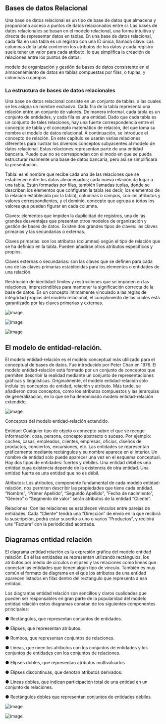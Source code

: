 ## Bases de datos Relacional
Una base de datos relacional es un tipo de base de datos que almacena y
proporciona acceso a puntos de datos relacionados entre sí. Las bases de
datos relacionales se basan en el modelo relacional, una forma intuitiva y
directa de representar datos en tablas. En una base de datos relacional,
cada fila en una tabla es un registro con una ID única, llamada clave. Las
columnas de la tabla contienen los atributos de los datos y cada registro
suele tener un valor para cada atributo, lo que simplifica la creación de
relaciones entre los puntos de datos.

modelo de organización y gestión de bases de datos consistente en el almacenamiento de datos en tablas compuestas por filas, o tuplas, y columnas o campos.

### La estructura de bases de datos relacionales
Una base de datos relacional consiste en un conjunto de tablas, a las cuales se
les asigna un nombre exclusivo. Cada fila de la tabla representa una relación
entre un conjunto de valores. De manera informal, cada tabla es un conjunto
de entidades, y cada fila es una entidad. Dado que cada tabla es un conjunto
de tales relaciones, hay una fuerte correspondencia entre el concepto de tabla
y el concepto matemático de relación, del que toma su nombre el modelo de
datos relacional. A continuación, se introduce el concepto de relación. En este
capítulo se usarán varias relaciones diferentes para ilustrar los diversos
conceptos subyacentes al modelo de datos relacional. Estas relaciones
representan parte de una entidad bancaria. Puede que no se correspondan
con el modo en que se pueda estructurar realmente una base de datos
bancaria, pero así se simplificará la presentación.

Tabla: es el nombre que recibe cada una de las relaciones que se establecen entre los datos almacenados; cada nueva relación da lugar a una tabla. Están formadas por filas, también llamadas tuplas, donde se describen los elementos que configuran la tabla (es decir, los elementos de la relación establecida por la tabla), columnas o campos, con los atributos y valores correspondientes, y el dominio, concepto que agrupa a todos los valores que pueden figurar en cada columna.

Claves: elementos que impiden la duplicidad de registros, una de las grandes desventajas que presentan otros modelos de organización y gestión de bases de datos. Existen dos grandes tipos de claves: las claves primarias y las secundarias o externas.

Claves primarias: son los atributos (columnas) según el tipo de relación que se ha definido en la tabla. Pueden añadirse otros atributos específicos y propios. 

Claves externas o secundarias: son las claves que se definen para cada una de las claves primarias establecidas para los elementos o entidades de una relación.

Restricción de identidad: límites y restricciones que se imponen en las relaciones, imprescindibles para mantener la significación correcta de la base de datos. Es un concepto íntimamente vinculado a las reglas de integridad propias del modelo relacional, el cumplimiento de las cuales está garantizado por las claves primarias y externas.

![image](https://user-images.githubusercontent.com/91554777/168404827-96832552-7b89-4365-882b-819a0c8d1f16.png)

![image](https://user-images.githubusercontent.com/91554777/168405009-3dd2d3ad-5f5c-4c69-b507-d75137220024.png)


![image](https://user-images.githubusercontent.com/91554777/168160606-3db2a4f1-e981-427f-8236-ce4eb24813db.png)

## El modelo de entidad-relación.

El modelo entidad-relación es el modelo conceptual más utilizado para
el conceptual de bases de datos. Fue introducido por Peter Chan en
1976. El modelo entidad-relación está formado por un conjunto de
conceptos que permiten describir la realidad mediante un conjunto de
representaciones gráficas y lingüísticas. Originalmente, el modelo
entidad-relación sólo incluía los conceptos de entidad, relación y
atributo. Más tarde, se añadieron otros conceptos, como los atributos
compuestos y las jerarquías de generalización, en lo que se ha
denominado modelo entidad-relación extendido.

![image](https://user-images.githubusercontent.com/91554777/168405134-d73b6bb8-4213-437a-9c99-338b14ca4981.png)

Conceptos del modelo entidad-relación extendido.

Entidad: Cualquier tipo de objeto o concepto sobre el que se recoge
información: cosa, persona, concepto abstracto o suceso. Por ejemplo:
coches, casas, empleados, clientes, empresas, oficios, diseños de
productos, conciertos, excursiones, etc. Las entidades se representan
gráficamente mediante rectángulos y su nombre aparece en el interior.
Un nombre de entidad sólo puede aparecer una vez en el esquema
conceptual. Hay dos tipos de entidades: fuertes y débiles. Una entidad
débil es una entidad cuya existencia depende de la existencia de otra
entidad. Una entidad fuerte es una entidad que no es débil.

Atributos: Los atributos, componente fundamental de cada modelo entidad-relación, nos permiten describir las propiedades que tiene cada entidad. “Nombre”, “Primer Apellido”, “Segundo Apellido”, ”Fecha de nacimiento”, “Género” o “Segmento de valor” serán atributos de la entidad “Cliente”.

Relaciones: Con las relaciones se establecen vínculos entre parejas de entidades. Cada “Cliente” tendrá una “Dirección” de envío en la que recibirá la suscripción, podrá estar suscrito a uno o varios “Productos”, y recibirá una “Factura” con la periodicidad acordada.

## Diagramas entidad relación
El diagrama entidad relación es la expresión gráfica del modelo entidad relación. En él las entidades se representan utilizando rectángulos, los atributos por medio de círculos o elipses y las relaciones como líneas que conectan las entidades que tienen algún tipo de vínculo. También es muy común el formato de diagrama en el que los atributos de una entidad aparecen listados en filas dentro del rectángulo que representa a esa entidad.


Los diagramas entidad relación son sencillos y claros cualidades que
pueden ser responsables en gran parte de la popularidad del modelo
entidad relación estos diagramas constan de los siguientes componentes
principales:

● Rectángulos, que representan conjuntos de entidades.

● Elipses, que representan atributos.

● Rombos, que representan conjuntos de relaciones.

● Líneas, que unen los atributos con los conjuntos de entidades y los conjuntos de entidades con los conjuntos de relaciones.

● Elipses dobles, que representan atributos multivaluados

● Elipses discontinuas, que denotan atributos derivados.

● Líneas dobles, que indican participación total de una entidad en un conjunto de relaciones.

● Rectángulos dobles que representan conjuntos de entidades débiles.

![image](https://user-images.githubusercontent.com/91554777/168405520-2a2ed052-a141-44cb-94bd-43cbfc8767d1.png)

![image](https://user-images.githubusercontent.com/91554777/168405733-f3d27b1e-bd3a-462b-b894-415abe16e7b0.png)
